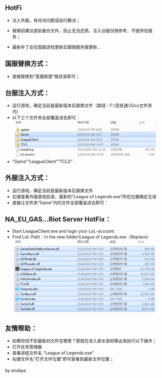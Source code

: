 ## HotFi 
 - 注入外服，有任何问题请自行解决；
 - 替换前建议提前备份文件，防止无法还原。注入台服仅限参考，不提供任服务；

 - 最新补丁会在国服游戏更新后跟随服务器更新...



## 国服替换方式：

 - 直接替换到“英雄联盟”根目录即可；



## 台服注入方式：

 - 运行游戏，确定当前是最新版本后替换文件（路径：F:\竞技通\32xx文件夹内）
 - 以下三个文件夹全部覆盖进去即可：
  ![这是图片介绍](https://github.com/Entropy-AIO/Dependencies/blob/master/Other/TW.png)
 - “Game”“LeagueClient”“TCLS”



## 外服注入方式：

 - 运行游戏，确定当前是最新版本后替换文件
 - 右键查看外服游戏目录，最新的“League of Legends.exe”所在位置确定无误
 - 直接让文件夹“Game”内的文件全部覆盖进去即可：
 
 
 
## NA_EU_GAS...Riot Server HotFix：

 - Start LeagueClient.exe and login your LoL-account.
 - Find LoL-Path：In the new folder\League of Legends.exe（Replace）
  ![这是图片介绍](https://github.com/Entropy-AIO/Dependencies/blob/master/Other/NA.png)



## 友情帮助：

 - 如果你找不到最新的文件在哪里？那就在进入泉水游却换出来执行以下操作；
 - 打开任务管理器
 - 查看进程文件名 “League of Legends.exe”
 - 右键文件名“打开文件位置”即可查看到最新文件位置；
 

###### by andaye
